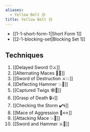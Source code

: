 ```yaml
---
aliases:
  - Yellow Belt 🟡
title: Yellow Belt 🟡
---
```


- [[1-1-short-form-1|Short Form 1]]
- [[2-1-blocking-set|Blocking Set 1]]

## Techniques

1. [[Delayed Sword ⏰⚔️]]
2. [[Alternating Maces 🔄✊]]
3. [[Sword of Destruction ⚔️💥]]
4. [[Deflecting Hammer 💥🔨]]
5. [[Captured Twigs 🕸️🌿]]
6. [[Grasp of Death 🔒💀]]
7. [[Checking the Storm ✔️🌀]]
8. [[Mace of Aggression 🔨↔️]]
9. [[Attacking Mace 💥👊]]
10. [[Sword and Hammer ⚔️🔨]]
